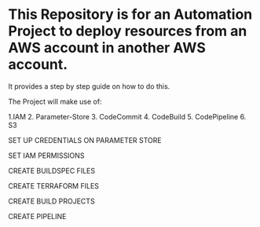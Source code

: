 # This Repository is for an Automation Project to deploy resources from an AWS account in another AWS account.

It provides a step by step guide on how to do this. 

The Project will make use of:

1.IAM
2. Parameter-Store
3. CodeCommit
4. CodeBuild
5. CodePipeline
6. S3 

SET UP CREDENTIALS ON PARAMETER STORE

SET IAM PERMISSIONS

CREATE BUILDSPEC FILES

CREATE TERRAFORM FILES

CREATE BUILD PROJECTS

CREATE PIPELINE






